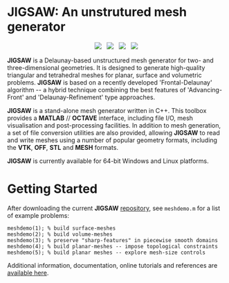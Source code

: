 # JIGSAW: An unstrutured mesh generator

<p align="center">
  <img src = "../master/jigsaw/img/bunny-TRIA3-1.png"> &nbsp
  <img src = "../master/jigsaw/img/bunny-TRIA3-2.png"> &nbsp
  <img src = "../master/jigsaw/img/bunny-TRIA3-3.png"> &nbsp
  <img src = "../master/jigsaw/img/bunny-TRIA4-3.png">
</p>

<b>JIGSAW</b> is a Delaunay-based unstructured mesh generator for two- and three-dimensional geometries. It is designed to generate high-quality triangular and tetrahedral meshes for planar, surface and volumetric problems. <b>JIGSAW</b> is based on a recently developed 'Frontal-Delaunay' algorithm -- a hybrid technique combining the best features of 'Advancing-Front' and 'Delaunay-Refinement' type approaches.

<b>JIGSAW</b> is a stand-alone mesh generator written in C++. This toolbox provides a <b>MATLAB</b> // <b>OCTAVE</b> interface, including file I/O, mesh visualisation and post-processing facilities. In addition to mesh generation, a set of file conversion utilities are also provided, allowing <b>JIGSAW</b> to read and write meshes using a number of popular geometry formats, including the <b>VTK</b>, <b>OFF</b>, <b>STL</b> and <b>MESH</b> formats.

<b>JIGSAW</b> is currently available for 64-bit Windows and Linux platforms.

# Getting Started

After downloading the current <b>JIGSAW</b> <a href="https://github.com/dengwirda/jigsaw-matlab/archive/master.zip">repository</a>, see `meshdemo.m` for a list of example problems:
````
meshdemo(1); % build surface-meshes
meshdemo(2); % build volume-meshes
meshdemo(3); % preserve "sharp-features" in piecewise smooth domains
meshdemo(4); % build planar-meshes -- impose topological constraints
meshdemo(5); % build planar meshes -- explore mesh-size controls
````
Additional information, documentation, online tutorials and references are <a href="https://sites.google.com/site/dengwirda/jigsaw">available here</a>.
